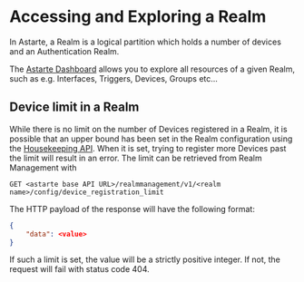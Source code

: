 # Accessing and Exploring a Realm

In Astarte, a Realm is a logical partition which holds a number of devices and an Authentication
Realm.

The [Astarte Dashboard](015-astarte_dahsboard) allows you to explore all resources of a given Realm,
such as e.g. Interfaces, Triggers, Devices, Groups etc...

## Device limit in a Realm
While there is no limit on the number of Devices registered in a Realm, it is possible that an
upper bound has been set in the Realm configuration using the [Housekeeping API]().
When it is set, trying to register more Devices past the limit will result in an error.
The limit can be retrieved from Realm Management with

`GET <astarte base API URL>/realmmanagement/v1/<realm name>/config/device_registration_limit`

The HTTP payload of the response will have the following format:

```json
{
    "data": <value>
}
```

If such a limit is set, the value will be a strictly positive integer.
If not, the request will fail with status code 404.
